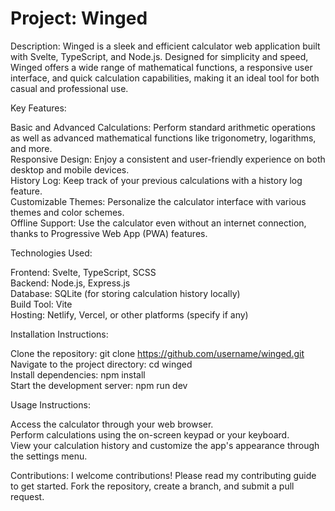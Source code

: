 <h1> Project: Winged </h1>

Description:
Winged is a sleek and efficient calculator web application built with Svelte, TypeScript, and Node.js. Designed for simplicity and speed, Winged offers a wide range of mathematical functions, a responsive user interface, and quick calculation capabilities, making it an ideal tool for both casual and professional use.

Key Features: 

Basic and Advanced Calculations: Perform standard arithmetic operations as well as advanced mathematical functions like trigonometry, logarithms, and more.<br />
Responsive Design: Enjoy a consistent and user-friendly experience on both desktop and mobile devices.<br />
History Log: Keep track of your previous calculations with a history log feature.<br />
Customizable Themes: Personalize the calculator interface with various themes and color schemes.<br />
Offline Support: Use the calculator even without an internet connection, thanks to Progressive Web App (PWA) features.<br />

Technologies Used:

Frontend: Svelte, TypeScript, SCSS <br />
Backend: Node.js, Express.js <br />
Database: SQLite (for storing calculation history locally) <br />
Build Tool: Vite <br />
Hosting: Netlify, Vercel, or other platforms (specify if any) <br />

Installation Instructions:

Clone the repository: git clone https://github.com/username/winged.git <br />
Navigate to the project directory: cd winged <br />
Install dependencies: npm install <br />
Start the development server: npm run dev <br />

Usage Instructions:

Access the calculator through your web browser. <br />
Perform calculations using the on-screen keypad or your keyboard. <br />
View your calculation history and customize the app's appearance through the settings menu. <br />

Contributions:
I welcome contributions! Please read my contributing guide to get started. Fork the repository, create a branch, and submit a pull request.


